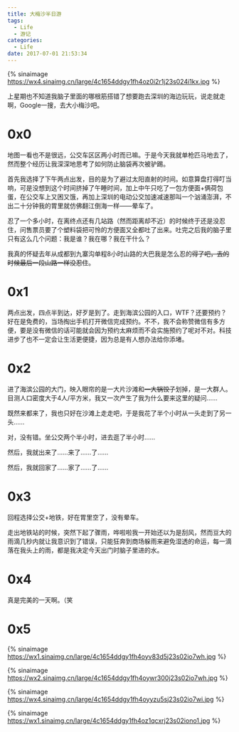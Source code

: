 ```yaml
---
title: 大梅沙半日游
tags:
  - Life
  - 游记
categories:
  - Life
date: 2017-07-01 21:53:34
---
```



{% sinaimage https://wx4.sinaimg.cn/large/4c1654ddgy1fh4oz0i2r1j23s024i1kx.jpg %}

上星期也不知道我脑子里面的哪根筋搭错了想要跑去深圳的海边玩玩，说走就走啊，Google一搜，去大小梅沙吧。

<!--more-->

# 0x0

地图一看也不是很远，公交车区区两小时而已嘛。于是今天我就单枪匹马地去了，然而整个经历让我深深地思考了如何防止脑袋再次被驴踢。

首先我选择了下午两点出发，目的是为了避过太阳直射的时间。如意算盘打得叮当响，可是没想到这个时间挤掉了午睡时间，加上中午只吃了一包方便面+俩荷包蛋，在公交车上又困又饿，再加上深圳的电动公交加速减速那叫一个汹涌澎湃，不出二十分钟我的胃里就仿佛翻江倒海一样——晕车了。

忍了一个多小时，在离终点还有几站路（然而距离却不近）的时候终于还是没忍住，问售票员要了个塑料袋把可怜的方便面又全都吐了出来。吐完之后我的脑子里只有这么几个问题：我是谁？我在哪？我在干什么？

我真的怀疑去年从成都到九寨沟单程8小时山路的大巴我是怎么忍的~~得了吧，去的时候最后一段山路一样没忍住~~。

# 0x1

两点出发，四点半到达，好歹是到了。走到海滨公园的入口，WTF？还要预约？好在是免费的，当场掏出手机打开微信完成预约。不不，我不会称赞微信有多方便，要是没有微信的话可能就会因为预约太麻烦而不会实施预约了呢对不对。科技进步了也不一定会让生活更便捷，因为总是有人想办法给你添堵。

# 0x2

进了海滨公园的大门，映入眼帘的是一大片沙滩和~~一大锅饺子~~划掉，是一大群人。目测人口密度大于4人/平方米，我又一次产生了我为什么要来这里的疑问……

既然来都来了，我也只好在沙滩上走走吧，于是我花了半个小时从一头走到了另一头……

对，没有错。坐公交两个半小时，进去逛了半小时……

然后，我就出来了……来了……了……

然后，我就回家了……家了……了……

# 0x3

回程选择公交+地铁，好在胃里空了，没有晕车。

走出地铁站的时候，突然下起了骤雨，哗啦啦我一开始还以为是刮风，然而豆大的雨滴几秒内就让我意识到了错误，只能狂奔到商场躲雨来避免湿透的命运，每一滴落在我头上的雨，都是我决定今天出门时脑子里进的水。

# 0x4

真是完美的一天啊。（笑

# 0x5

{% sinaimage https://wx1.sinaimg.cn/large/4c1654ddgy1fh4oyv83d5j23s02io7wh.jpg %}

{% sinaimage https://wx2.sinaimg.cn/large/4c1654ddgy1fh4oywr300j23s02io7wh.jpg %}

{% sinaimage https://wx4.sinaimg.cn/large/4c1654ddgy1fh4oyyzu5sj23s02io7wi.jpg %}

{% sinaimage https://wx1.sinaimg.cn/large/4c1654ddgy1fh4oz1qcxrj23s02iono1.jpg %}

